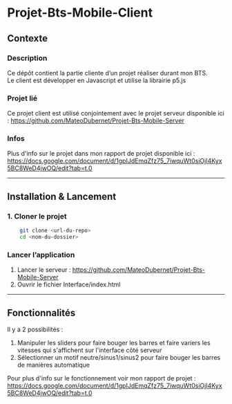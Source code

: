 ﻿# Projet-Bts-Mobile-Client

## Contexte

### Description
Ce dépôt contient la partie cliente d’un projet réaliser durant mon BTS.\
Le client est développer en Javascript et utilise la librairie p5.js

### Projet lié
Ce projet client est utilisé conjointement avec le projet serveur disponible ici :
https://github.com/MateoDubernet/Projet-Bts-Mobile-Server

### Infos
Plus d'info sur le projet dans mon rapport de projet disponible ici :
https://docs.google.com/document/d/1gpIJdEmqZfz75_7iwquWt0siOjI4Kyx5BC8WeD4jwOQ/edit?tab=t.0

---

## Installation & Lancement

### 1. Cloner le projet
```bash
    git clone <url-du-repo>
    cd <nom-du-dossier>
```

### Lancer l’application
1. Lancer le serveur : https://github.com/MateoDubernet/Projet-Bts-Mobile-Server
2. Ouvrir le fichier Interface/index.html

---

## Fonctionnalités
Il y a 2 possibilités :
1. Manipuler les sliders pour faire bouger les barres et faire variers les vitesses qui s'affichent sur l'interface côté serveur
2. Sélectionner un motif neutre/sinus1/sinus2 pour faire bouger les barres de manières automatique

Pour plus d'info sur le fonctionnement voir mon rapport de projet :
https://docs.google.com/document/d/1gpIJdEmqZfz75_7iwquWt0siOjI4Kyx5BC8WeD4jwOQ/edit?tab=t.0






